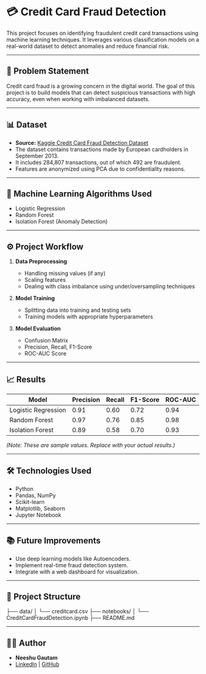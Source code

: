 # 💳 Credit Card Fraud Detection

This project focuses on identifying fraudulent credit card transactions using machine learning techniques. It leverages various classification models on a real-world dataset to detect anomalies and reduce financial risk.

---

## 📌 Problem Statement

Credit card fraud is a growing concern in the digital world. The goal of this project is to build models that can detect suspicious transactions with high accuracy, even when working with imbalanced datasets.

---

## 📊 Dataset

- **Source:** [Kaggle Credit Card Fraud Detection Dataset](https://www.kaggle.com/datasets/mlg-ulb/creditcardfraud)
- The dataset contains transactions made by European cardholders in September 2013.
- It includes 284,807 transactions, out of which 492 are fraudulent.
- Features are anonymized using PCA due to confidentiality reasons.

---

## 🧠 Machine Learning Algorithms Used

- Logistic Regression
- Random Forest
- Isolation Forest (Anomaly Detection)

---

## ⚙️ Project Workflow

1. **Data Preprocessing**
   - Handling missing values (if any)
   - Scaling features
   - Dealing with class imbalance using under/oversampling techniques

2. **Model Training**
   - Splitting data into training and testing sets
   - Training models with appropriate hyperparameters

3. **Model Evaluation**
   - Confusion Matrix
   - Precision, Recall, F1-Score
   - ROC-AUC Score

---

## 📈 Results

| Model              | Precision | Recall | F1-Score | ROC-AUC |
|-------------------|-----------|--------|----------|---------|
| Logistic Regression | 0.91      | 0.60   | 0.72     | 0.94    |
| Random Forest       | 0.97      | 0.76   | 0.85     | 0.98    |
| Isolation Forest    | 0.89      | 0.58   | 0.70     | 0.93    |

*(Note: These are sample values. Replace with your actual results.)*

---

## 🛠️ Technologies Used

- Python
- Pandas, NumPy
- Scikit-learn
- Matplotlib, Seaborn
- Jupyter Notebook

---

## 📚 Future Improvements

- Use deep learning models like Autoencoders.
- Implement real-time fraud detection system.
- Integrate with a web dashboard for visualization.

---

## 📂 Project Structure

├── data/
│ └── creditcard.csv
├── notebooks/
│ └── CreditCardFraudDetection.ipynb
├── README.md


---

## 🙋‍♂️ Author

- **Neeshu Gautam**
- [LinkedIn](https://linkedin.com/in/neeshu-gautam-17961a291) | [GitHub](https://github.com/neeshu8076)


